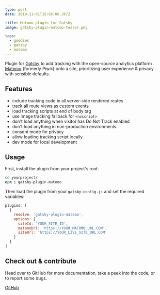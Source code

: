 ```yaml
---
type: post
date: 2018-11-01T19:08:00.367Z

title: Matomo plugin for Gatsby
image: gatsby-plugin-matomo-teaser.png

tags:
  - goodies
  - gatsby
  - matomo
---
```


Plugin for [Gatsby](https://www.gatsbyjs.org) to add tracking with the open-source analytics platform [Matomo](https://matomo.org) (formerly Piwik) onto a site, prioritizing user experience & privacy with sensible defaults.

## Features

* include tracking code in all server-side rendered routes
* track all route views as custom events
* load tracking scripts at end of body tag
* use image tracking fallback for `<noscript>`
* don't load anything when visitor has Do Not Track enabled
* don't load anything in non-production environments
* consent mode for privacy
* allow loading tracking script locally
* dev mode for local development

## Usage

First, install the plugin from your project's root:

```bash
cd yourproject/
npm i gatsby-plugin-matomo
```

Then load the plugin from your `gatsby-config.js` and set the required variables:

```js
plugins: [
  {
    resolve: 'gatsby-plugin-matomo',
    options: {
      siteId: 'YOUR_SITE_ID',
      matomoUrl: 'https://YOUR_MATOMO_URL.COM',
      siteUrl: 'https://YOUR_LIVE_SITE_URL.COM'
    }
  }
]
```

## Check out & contribute

Head over to GitHub for more documentation, take a peek into the code, or to report some bugs.

<p class="content-download">
    <a class="icon-github btn-primary" href="https://github.com/kremalicious/gatsby-plugin-matomo">GitHub</a>
</p>

